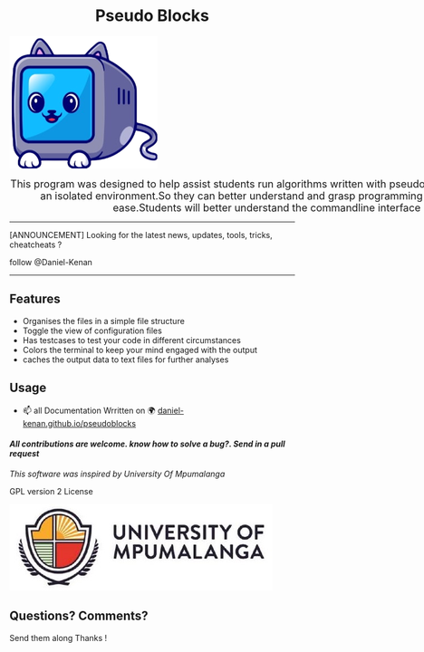 <h1 style="text-align:center">  Pseudo Blocks </h1>

![image info](./images//favicon.png )

<p style="width:80ch;display: block ; margin :0 auto;text-align:center;font-size:18px">This program was designed to help assist students run algorithms written with pseudo code with providing an isolated environment.So they can better understand and grasp programming concepts  with ease.Students will better understand the commandline interface <p>

---
[ANNOUNCEMENT] Looking for the latest news,
updates, tools, tricks, cheatcheats ? 

follow @Daniel-Kenan 

---

## Features

- Organises the files in a simple file structure
- Toggle the view of configuration files 
- Has testcases to test your code in different circumstances
- Colors the terminal to keep your mind engaged with the output 
- caches the output data to text files for  further analyses 


## Usage
- 📫 all Documentation Wrritten on :earth_africa: [daniel-kenan.github.io/pseudoblocks](https://daniel-kenan.github.io/pseudoblocks/) 


#### _All contributions are welcome. know how to solve a bug?. Send in a pull request_ 

_This software was inspired by University Of Mpumalanga_

GPL version 2 License

![image info](./images/images.jpeg "Image by xavi-cabrera on unsplash")


## **Questions? Comments?**

Send them along 
Thanks !
